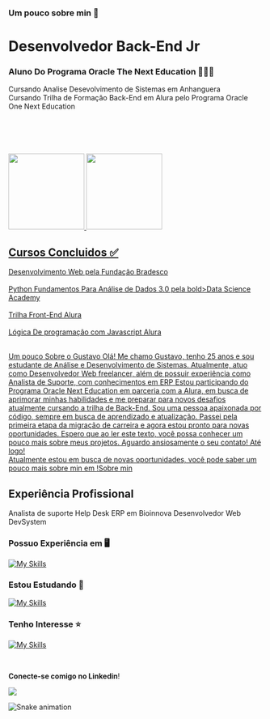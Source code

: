 ### Um pouco sobre min 🌈
<h1>Desenvolvedor Back-End Jr</h1>
<h3>Aluno Do Programa <bold>Oracle The Next Education 🚀🚀🚀</bold></h3>     
Cursando Analise Desevolvimento de Sistemas em Anhanguera <br>
Cursando Trilha de Formação Back-End em Alura pelo Programa Oracle One Next Education <br><br><br><br><br><br>
<div align="left">
    <a href="https://github.com/GustavoSilvaMarcal">
    <img height="150em" src="https://github-readme-stats.vercel.app/api?username=GustavoSilvaMarcal&show_icons=true&theme=tokyonight&include_all_commits=true&count_private=true"/>
    <img height="150em" src="https://github-readme-stats.vercel.app/api/top-langs/?username=GustavoSilvaMarcal&layout=compact&langs_count=7&theme=tokyonight"/>
</div>

<h2>Cursos Concluidos  ✅</h2>
  Desenvolvimento Web pela Fundação Bradesco <br><br>
  Python Fundamentos Para Análise de Dados 3.0 pela bold>Data Science Academy <br><br>
  Trilha Front-End Alura <br><br>
  Lógica De programação com Javascript Alura <br><br>


  Um pouco Sobre o Gustavo 
  Olá! Me chamo Gustavo, tenho 25 anos e sou estudante de Análise e Desenvolvimento de Sistemas. Atualmente, atuo como Desenvolvedor Web freelancer, além de possuir experiência como Analista de Suporte, com conhecimentos em ERP
  Estou participando do Programa Oracle Next Education em parceria com a Alura, em busca de aprimorar minhas habilidades e me preparar para novos desafios atualmente cursando a trilha de Back-End. 
  Sou uma pessoa apaixonada por código, sempre em busca de aprendizado e atualização.
  Passei pela primeira etapa da migração de carreira e agora estou pronto para novas oportunidades. Espero que ao ler este texto, você possa conhecer um pouco mais sobre meus projetos. Aguardo ansiosamente o seu contato! Até logo!  
  Atualmente estou em busca de novas oportunidades, você pode saber um pouco mais sobre min em [!Sobre min](https://www.linkedin.com/in/gustavo-m-4693b4156/?original_referer=/)

<h2>Experiência Profissional</h2>
 Analista de suporte Help Desk ERP em  Bioinnova
 Desenvolvedor Web DevSystem
  
 ###  Possuo Experiência em 🖥️

[![My Skills](https://skillicons.dev/icons?i=js,ts,html,css,react,nodejs,python,github)](https://skillicons.dev)

###  Estou Estudando   :book:

[![My Skills](https://skillicons.dev/icons?i=java,php,postgres,mysql,laravel)](https://skillicons.dev)

###  Tenho Interesse   :star:

[![My Skills](https://skills.thijs.gg/icons?i=nodejs,js,typescript,docker,java)](https://skills.thijs.gg)


<br />

**Conecte-se comigo no Linkedin**! 

[<img src="https://img.shields.io/badge/linkedin-%230077B5.svg?&style=for-the-badge&logo=linkedin&logoColor=white" />](https://br.linkedin.com/in/gustavo-m-4693b4156?trk=people-guest_people_search-card&original_referer=https%3A%2F%2Fwww.linkedin.com%2F)


![Snake animation](https://github.com/rafaballerini2/rafaballerini2/blob/output/github-contribution-grid-snake.svg)
